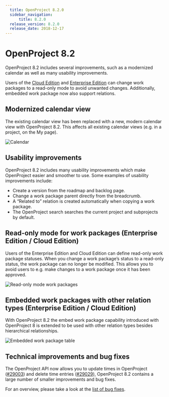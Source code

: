 ```yaml
---
  title: OpenProject 8.2.0
  sidebar_navigation:
      title: 8.2.0
  release_version: 8.2.0
  release_date: 2018-12-17
---
```



# OpenProject 8.2

OpenProject 8.2 includes several improvements, such as a modernized
calendar as well as many usability improvements.

Users of the [Cloud Edition](https://www.openproject.org/hosting/) and
[Enterprise Edition](https://www.openproject.org/enterprise-edition/)
can change work packages to a read-only mode to avoid unwanted changes.
Additionally, embedded work package now also support relations.

## Modernized calendar view

The existing calendar view has been replaced with a new, modern calendar
view with OpenProject 8.2. This affects all existing calendar views
(e.g. in a project, on the
<span class="explanatory-dictionary-highlight" data-definition="explanatory-dictionary-definition-57">My
page</span>).

![Calendar](https://1t1rycb9er64f1pgy2iuseow-wpengine.netdna-ssl.com/wp-content/uploads/2018/12/Calendar-1024x605.png)

## Usability improvements

OpenProject 8.2 includes many usability improvements which make
OpenProject easier and smoother to use. Some examples of usability
improvements include:

  - Create a version from the roadmap and backlog page.
  - Change a work package parent directly from the breadcrumb.
  - A “Related to” relation is created automatically when copying a work
    package.
  - The OpenProject search searches the current project and subprojects
    by default.

## Read-only mode for work packages (Enterprise Edition / Cloud Edition)

Users of the Enterprise Edition and Cloud Edition can define read-only
work package statuses. When you change a work package’s status to a
read-only status, the work package can no longer be modified. This
allows you to avoid users to e.g. make changes to a work package once it
has been approved.

![Read-only mode work
packages](https://1t1rycb9er64f1pgy2iuseow-wpengine.netdna-ssl.com/wp-content/uploads/2018/12/Read-only-mode-work-packages-1024x432.png)

## Embedded work packages with other relation types (Enterprise Edition / Cloud Edition)

With OpenProject 8.2 the embed work package capability introduced with
OpenProject 8 is extended to be used with other relation types besides
hierarchical relationships.

![Embedded work package
table](https://1t1rycb9er64f1pgy2iuseow-wpengine.netdna-ssl.com/wp-content/uploads/2018/12/WorkPackage-Table-1024x457.png)

## Technical improvements and bug fixes

The OpenProject API now allows you to update times in OpenProject
([\#29003](https://community.openproject.com/projects/openproject/work_packages/29003/activity))
and delete time entries
([\#29029](https://community.openproject.com/projects/openproject/work_packages/29029/activity)),
OpenProject 8.2 contains a large number of smaller improvements and bug
fixes.

For an overview, please take a look at the [list of bug
fixes](https://community.openproject.com/projects/openproject/work_packages?query_props=%7B%22c%22%3A%5B%22id%22%2C%22subject%22%2C%22type%22%2C%22status%22%2C%22assignee%22%2C%22version%22%5D%2C%22hi%22%3Atrue%2C%22g%22%3A%22%22%2C%22t%22%3A%22parent%3Aasc%22%2C%22f%22%3A%5B%7B%22n%22%3A%22status%22%2C%22o%22%3A%22*%22%2C%22v%22%3A%5B%5D%7D%2C%7B%22n%22%3A%22version%22%2C%22o%22%3A%22%3D%22%2C%22v%22%3A%5B%221253%22%5D%7D%2C%7B%22n%22%3A%22type%22%2C%22o%22%3A%22%3D%22%2C%22v%22%3A%5B%221%22%5D%7D%2C%7B%22n%22%3A%22subprojectId%22%2C%22o%22%3A%22*%22%2C%22v%22%3A%5B%5D%7D%5D%2C%22pa%22%3A1%2C%22pp%22%3A20%7D).


